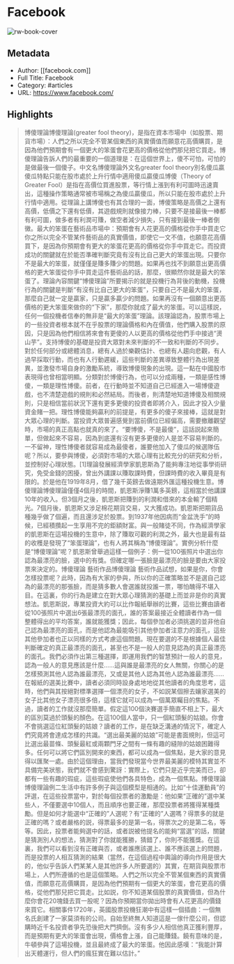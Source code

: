 # Facebook

![rw-book-cover](https://readwise-assets.s3.amazonaws.com/static/images/article3.5c705a01b476.png)

## Metadata
- Author: [[facebook.com]]
- Full Title: Facebook
- Category: #articles
- URL: https://www.facebook.com/

## Highlights
> 博傻理論博傻理論(greater fool theory)，是指在資本市場中（如股票、期貨市場）：人們之所以完全不管某個東西的真實價值而願意花高價購買，是因為他們預期會有一個更大的笨蛋會花更高的價格從他們那兒把它買走。博傻理論告訴人們的最重要的一個道理是：在這個世界上，傻不可怕，可怕的是做最後一個傻子。中文名博傻理論外文名greater fool theory別名傻瓜贏傻瓜特點只能在股市處於上升行情中適用傻瓜贏傻瓜博傻（Theory of Greater Fool）是指在高價位買進股票，等行情上漲到有利可圖時迅速賣出，這種操作策略通常被市場稱之為傻瓜贏傻瓜，所以只能在股市處於上升行情中適用。從理論上講博傻也有其合理的一面，博傻策略是高價之上還有高價，低價之下還有低價，其遊戲規則就像接力棒，只要不是接最後一棒都有利可圖，做多者有利潤可賺，做空者減少損失，只有接到最後一棒者倒黴。最大的笨蛋在藝術品市場中：預期會有人花更高的價格從你手中買走它你之所以完全不管某件藝術品的真實價值，即使它一文不值，也願意花高價買下，是因為你預期會有更大的笨蛋花更高的價格從你手中買走它。而投資成功的關鍵就在於能否準確判斷究竟有沒有比自己更大的笨蛋出現。只要你不是最大的笨蛋，就僅僅是賺多賺少的問題。如果再也找不到願意出更高價格的更大笨蛋從你手中買走這件藝術品的話，那麼，很顯然你就是最大的笨蛋了。理論內容關鍵“博傻理論”所要揭示的就是投機行為背後的動機，投機行為的關鍵是判斷“有沒有比自己更大的笨蛋”，只要自己不是最大的笨蛋，那麼自己就一定是贏家，只是贏多贏少的問題。如果再沒有一個願意出更高價格的更大笨蛋來做你的“下家”，那麼你就成了最大的笨蛋。可以這樣説，任何一個投機者信奉的無非是“最大的笨蛋”理論。該理論認為，股票市場上的一些投資者根本就不在乎股票的理論價格和內在價值，他們購入股票的原因，只是因為他們相信將來會有更傻的人以更高的價格從他們手中接過“燙山芋”。支持博傻的基礎是投資大眾對未來判斷的不一致和判斷的不同步。對於任何部分或總體消息，總有人過於樂觀估計、也總有人趨向悲觀，有人過早採取行動，而也有人行動遲緩，這些判斷的差異導致整體行為出現差異，並激發市場自身的激勵系統，導致博傻現象的出現。這一點在中國股市表現得也曾相當明顯。分類對於博傻行為，也可以分成兩種，一類是感性博傻，一類是理性博傻。前者，在行動時並不知道自己已經進入一場博傻遊戲，也不清楚遊戲的規則和必然結局。而後者，則清楚地知道博傻及相關規則，只是相信當前狀況下還有更多更傻的投資者即將介入，因此才投入少量資金賭一把。理性博傻能夠贏利的前提是，有更多的傻子來接棒，這就是對大眾心理的判斷。當投資大眾普遍感覺到當前價位已經偏高，需要撤離觀望時，市場的真正高點也就真的來了。“要博傻，不是最傻”，這話説起來簡單，但做起來不容易，因為到底還有沒有更多更傻的人是並不容易判斷的。一不留神，理性博傻者就容易成為最傻者，誰要他加入了傻瓜的候選隊伍呢？所以，要參與博傻，必須對市場的大眾心理有比較充分的研究和分析，並控制好心理狀態。[1]理論發展經濟學家凱恩斯為了能夠專注地從事學術研究，免受金錢的困擾，曾出外講課以賺取課時費，但課時費的收入畢竟是有限的。於是他在1919年8月，借了幾千英鎊去做遠期外匯這種投機生意。博傻理論博傻理論僅僅4個月的時間，凱恩斯淨賺1萬多英鎊，這相當於他講課10年的收入。但3個月之後，凱恩斯把賺到的利潤和借來的本金輸了個精光。7個月後，凱恩斯又涉足棉花期貨交易，又大獲成功。凱恩斯把期貨品種幾乎做了個遍，而且還涉足於股票。到1937年他因病而“金盆洗手”的時候，已經積攢起一生享用不完的鉅額財富。與一般賭徒不同，作為經濟學家的凱恩斯在這場投機的生意中，除了賺取可觀的利潤之外，最大也是最有益的收穫是發現了“笨蛋理論”，也有人將其稱為“博傻理論”。實例分析什麼是“博傻理論”呢？凱恩斯曾舉過這樣一個例子：例一從100張照片中選出你認為最漂亮的臉，選中的有獎。但確定哪一張臉是最漂亮的臉是要由大家投票來決定的。博傻理論 藝術作品博傻理論 藝術作品試想，如果是你，你會怎樣投票呢？此時，因為有大家的參與，所以你的正確策略並不是選自己認為的最漂亮的那張臉，而是猜多數人會選誰就投誰一票，哪怕醜得不堪入目。在這裏，你的行為是建立在對大眾心理猜測的基礎上而並非是你的真實想法。凱恩斯説，專業投資大約可以比作報紙舉辦的比賽，這些比賽由讀者從100張照片中選出6張最漂亮的面孔，誰的答案最接近全體讀者作為一個整體得出的平均答案，誰就能獲獎；因此，每個參加者必須挑選的並非他自己認為最漂亮的面孔，而是他認為最能吸引其他參加者注意力的面孔，這些其他參加者也正以同樣的方式考慮這個問題。現在要選的不是根據個人最佳判斷確定的真正最漂亮的面孔，甚至也不是一般人的意見認為的真正最漂亮的面孔。我們必須作出第三種選擇，即運用我們的智慧預計一般人的意見，認為一般人的意見應該是什麼……這與誰是最漂亮的女人無關，你關心的是怎樣預測其他人認為誰最漂亮，又或是其他人認為其他人認為誰最漂亮……在報紙的選美比賽中，讀者必須同時設身處地地從其他讀者的角度思考，這時，他們與其按絕對標準選擇一個漂亮的女子，不如説某個擦去孃家選美的女子比其他女子漂亮很多倍，這樣它就可以成為一個萬眾矚目的焦點。不過，讀者的工作就沒那麼簡單。假定這100個決賽選手簡直不相上下，最大的區別莫過於頭髮的顏色。在這100個人當中，只一個紅頭髮的姑娘。你會不會挑選這位紅頭髮的姑娘？讀者的工作，是在缺乏溝通的情況下，確定人們究竟將會達成怎樣的共識。“選出最美麗的姑娘”可能是書面規則，但這可比選出最苗條、頭髮最紅或兩顆門牙之間有一條有趣的縫隙的姑娘困難得多。任何可以將它們區別開來的東西，都可以成為一個焦點，是大家的意見得以匯聚一處。由於這個理由，當我們發現當今世界最美麗的模特其實並不具備完美狀態，我們就不會感到驚訝：實際上，它們只是近乎完美而已，卻都有一些有趣的瑕疵，這些瑕疵使他們各具特色，成為一個焦點。博傻理論博傻理論例二生活中有許多例子與這個模型是相通的。比如“十佳運動員”的評選，在這些投票當中，對於每個投票者的激勵是：他如果“正確的”選中某些人，不僅要選中10個人，而且順序也要正確，那麼投票者將獲得某種獎勵。但是如何才能選中“正確的”人選呢？有“正確的”人選嗎？得票多的就是正確的嗎？或者嚴格的説，得票最多的是第一名，得票次之的是第二名，等等。因此，投票者能夠選中的話，或者説被他提名的能夠“當選”的話，關鍵是猜測別人的想法，猜測對了你就能獲勝，猜錯了，你則不能獲獎。在這裏，我們可以看到沒有正確與否，或者誰應該選上、誰不應該選上的問題，而是投票的人相互猜測的結果（當然，在這個過程中輿論的導向作用是很大的，他似乎告訴人們某某人是其他許多人所要選的）其實，在期貨與股票市場上，人們所遵循的也是這個策略。人們之所以完全不管某個東西的真實價值，而願意花高價購買，是因為他們預期有一個更大的笨蛋，會花更高的價格，從他們那兒把它買走。比如説，你不知道某個股票的真實價值，但為什麼你會花20塊錢去買一股呢？因為你預期當你拋出時會有人花更高的價錢來買它。相關事件1720年，英國股票投機狂潮中有這樣一個插曲：一個無名氏創建了一家莫須有的公司。自始至終無人知道這是一傢什麼公司，但認購時近千名投資者爭先恐後把大門擠倒。沒有多少人相信他真正獲利豐厚，而是預期有更大的笨蛋會出現，價格會上漲，自己能賺錢。饒有意味的是，牛頓參與了這場投機，並且最終成了最大的笨蛋。他因此感嘆：“我能計算出天體運行，但人們的瘋狂實在難以估計。”




